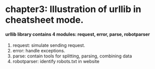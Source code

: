 # chapter3: Illustration of urllib in cheatsheet mode.


#### urllib library contains 4 modules: request, error, parse, robotparser
 1. request: simulate sending request.
 2. error: handle exceptions.
 3. parse: contain tools for splitting, parsing, combining data
 4. robotparser: identify robots.txt in website

